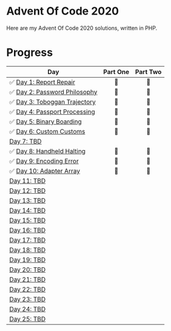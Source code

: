 # Advent Of Code 2020 

Here are my Advent Of Code 2020 solutions, written in PHP. 

# Progress

| Day  | Part One | Part Two | 
|---|:---:|:---:|
| ✅ [Day 1: Report Repair](https://github.com/pwncraft/adventofcode2020/tree/master/advent/Day01)| 🌠 | 🌠 |
| ✅ [Day 2: Password Philosophy](https://github.com/pwncraft/adventofcode2020/tree/master/advent/Day02)| 🌠 | 🌠 |
| ✅ [Day 3: Toboggan Trajectory](https://github.com/pwncraft/adventofcode2020/tree/master/advent/Day03)| 🌠 | 🌠 |
| ✅ [Day 4: Passport Processing](https://github.com/pwncraft/adventofcode2020/tree/master/advent/Day04)| 🌠 | 🌠 |
| ✅ [Day 5: Binary Boarding](https://github.com/pwncraft/adventofcode2020/tree/master/advent/Day05)| 🌠 | 🌠 |
| ✅ [Day 6: Custom Customs](https://github.com/pwncraft/adventofcode2020/tree/master/advent/Day06)| 🌠 | 🌠 |
| [Day 7: TBD](https://github.com/pwncraft/adventofcode2020/tree/master/advent/Day07)| | |
| ✅ [Day 8: Handheld Halting](https://github.com/pwncraft/adventofcode2020/tree/master/advent/Day08)| 🌠 | 🌠 |
| ✅ [Day 9: Encoding Error](https://github.com/pwncraft/adventofcode2020/tree/master/advent/Day09)| 🌠 | 🌠 |
| ✅ [Day 10: Adapter Array](https://github.com/pwncraft/adventofcode2020/tree/master/advent/Day10)| 🌠 | 🌠 |
| [Day 11: TBD]()| | |
| [Day 12: TBD]()| | |
| [Day 13: TBD]()| | |
| [Day 14: TBD]()| | |
| [Day 15: TBD]()| | |
| [Day 16: TBD]()| | |
| [Day 17: TBD]()| | |
| [Day 18: TBD]()| | |
| [Day 19: TBD]()| | |
| [Day 20: TBD]()| | |
| [Day 21: TBD]()| | |
| [Day 22: TBD]()| | |
| [Day 23: TBD]()| | |
| [Day 24: TBD]()| | |
| [Day 25: TBD]()| | |